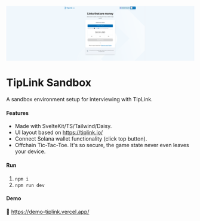 ![intro](/static/tiplink.png)
# TipLink Sandbox
A sandbox environment setup for interviewing with TipLink.
#### Features
- Made with SvelteKit/TS/Tailwind/Daisy.
- UI layout based on https://tiplink.io/
- Connect Solana wallet functionality (click top button).
- Offchain Tic-Tac-Toe. It's so secure, the game state never even leaves your device.
#### Run
1.  `npm i`
2. `npm run dev`
#### Demo
🚀 https://demo-tiplink.vercel.app/